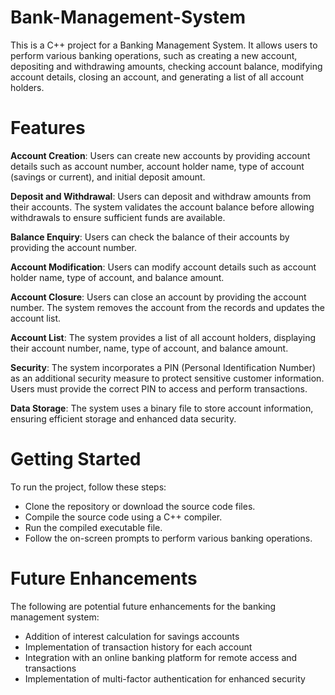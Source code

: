 # Bank-Management-System

This is a C++ project for a Banking Management System. It allows users to perform various banking operations, such as creating a new account, depositing and withdrawing amounts, checking account balance, modifying account details, closing an account, and generating a list of all account holders.

# Features
**Account Creation**: Users can create new accounts by providing account details such as account number, account holder name, type of account (savings or current), and initial deposit amount.

**Deposit and Withdrawal**: Users can deposit and withdraw amounts from their accounts. The system validates the account balance before allowing withdrawals to ensure sufficient funds are available.

**Balance Enquiry**: Users can check the balance of their accounts by providing the account number.

**Account Modification**: Users can modify account details such as account holder name, type of account, and balance amount.

**Account Closure**: Users can close an account by providing the account number. The system removes the account from the records and updates the account list.

**Account List**: The system provides a list of all account holders, displaying their account number, name, type of account, and balance amount.

**Security**: The system incorporates a PIN (Personal Identification Number) as an additional security measure to protect sensitive customer information. Users must provide the correct PIN to access and perform transactions.

**Data Storage**: The system uses a binary file to store account information, ensuring efficient storage and enhanced data security.

# Getting Started
To run the project, follow these steps:

- Clone the repository or download the source code files.
- Compile the source code using a C++ compiler.
- Run the compiled executable file.
- Follow the on-screen prompts to perform various banking operations.

# Future Enhancements
The following are potential future enhancements for the banking management system:

- Addition of interest calculation for savings accounts
- Implementation of transaction history for each account
- Integration with an online banking platform for remote access and transactions
- Implementation of multi-factor authentication for enhanced security
